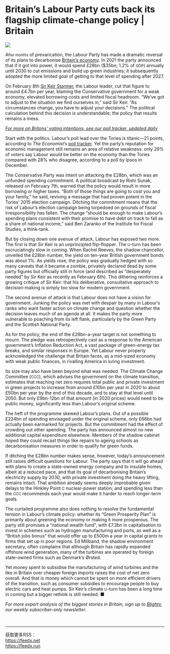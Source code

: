 # Britain’s Labour Party cuts back its flagship climate-change policy | Britain

<img src="https://images.weserv.nl/?url=www.economist.com/img/b/1280/720/90/media-assets/image/20240210_BRP505.jpg" /><div></div><p><span>A</span><small>fter months</small> of prevarication, the Labour Party has made a dramatic reversal of its plans to decarbonise <a href="https://www.economist.com/britain/2024/02/08/britains-economy-will-need-rate-cuts-sooner-rather-than-later">Britain’s economy</a>. In 2021 the party announced that if it got into power, it would spend £28bn ($35bn; 1.2% of <small>GDP</small>) annually until 2030 to cut emissions and build up green industries; it subsequently adopted the more limited goal of getting to that level of spending after 2027.</p><p>On February 8th <a href="https://www.economist.com/britain/2024/01/11/keir-starmer-reform-uk-and-britains-populist-paradox">Sir Keir Starmer</a>, the Labour leader, cut that figure to around £4.7bn per year, blaming the Conservative government for a weak economy, elevated borrowing costs and limited fiscal headroom. “We’ve got to adjust to the situation we find ourselves in,” said Sir Keir. “As circumstances change, you have to adjust your decisions.” The political calculation behind this decision is understandable; the policy that results remains a mess. </p><div><div><div id="econ-1"></div></div></div><aside><p><a href="https://www.economist.com/interactive/uk-general-election/polls"><i>For more on Britons’ voting intentions, see our poll tracker, updated daily</i></a></p></aside><p>Start with the politics. Labour’s poll lead over the Tories is titanic—21 points, according to <i>The Economist</i>’s <a href="https://www.economist.com/interactive/uk-general-election/polls">poll tracker</a>. Yet the party’s reputation for economic management still remains an area of relative weakness: only 29% of voters say Labour would be better on the economy than the Tories compared with 28% who disagree, according to a poll by Ipsos in December.</p><p>The Conservative Party was intent on attacking the £28bn, which was an unfunded spending commitment. A political broadcast by Rishi Sunak, released on February 7th, warned that the policy would result in more borrowing or higher taxes. “Both of those things are going to cost you and your family,” he said, reviving a message that had proven potent in the Tories’ 2015 election campaign. Ditching the commitment means that the risk of Labour’s election campaign being torpedoed on grounds of fiscal irresponsibility has fallen. The change “should be enough to make Labour’s spending plans consistent with their promise to have debt on track to fall as a share of national income,” said Ben Zaranko of the Institute for Fiscal Studies, a think-tank. </p><p>But by closing down one avenue of attack, Labour has exposed two more. The first is that Sir Keir is an unprincipled flip-flopper. The <small>U</small>-turn has been excruciatingly slow in coming. When Rachel Reeves, the shadow chancellor, unveiled the £28bn number, the yield on ten-year British government bonds was about 1%. As yields rose, the policy was gradually hedged with so many caveats that it became a zombie, privately declared dead by some party figures but officially still in force (and described as “desperately needed” by Sir Keir as recently as February 6th). This dithering reinforces a growing critique of Sir Keir: that his deliberative, consultative approach to decision-making is simply too slow for modern government. </p><div><div><div id="econ-2"></div></div></div><p>The second avenue of attack is that Labour does not have a vision for government. Junking the policy was met with despair by many in Labour’s ranks who want faster action on climate change and question whether the decision leaves much of an agenda at all. It makes the party more vulnerable to poaching from its left flank, particularly by the Green Party and the Scottish National Party. </p><p>As for the policy, the end of the £28bn-a-year target is not something to mourn. The pledge was retrospectively cast as a response to the American government’s Inflation Reduction Act, a vast package of green-energy tax breaks, and similar responses in Europe. Yet Labour never properly acknowledged the challenge that Britain faces, as a mid-sized economy with weak public finances, in rivalling America in luring investment. </p><p>Its size may also have been beyond what was needed. The Climate Change Committee (<small>CCC</small>), which advises the government on the climate transition, estimates that reaching net zero requires total public and private investment in green projects to increase from around £10bn per year in 2020 to about £50bn per year by the end of this decade, and to stay at that level until 2050. But only £9bn-12bn of that amount (in 2020 prices) would need to be public money, significantly less than Labour’s original scheme. </p><p>The heft of the programme skewed Labour’s plans. Out of a possible £224bn of spending envisaged under the original scheme, only £68bn had actually been earmarked for projects. But the commitment had the effect of crowding out other spending. The party has announced almost no new additional capital expenditure elsewhere. Members of the shadow cabinet hoped they could recast things like repairs to ageing schools as decarbonisation measures in order to qualify for green funds. </p><p>If ditching the £28bn number makes sense, however, today’s announcement still raises difficult questions for Labour. The party says that it will go ahead with plans to create a state-owned energy company and to insulate homes, albeit at a reduced pace, and that its goal of decarbonising Britain’s electricity supply by 2030, with private investment doing the heavy lifting, remains intact. That ambition already seems deeply improbable given delays to the Hinkley Point <small>C</small> nuclear-power station; and spending less than the <small>CCC </small>recommends each year would make it harder to reach longer-term goals. </p><p>The curtailed programme also does nothing to resolve the fundamental tension in Labour’s climate policy: whether its “Green Prosperity Plan” is primarily about greening the economy or making it more prosperous. The party still promises a “national wealth fund”, with £7.3bn in capitalisation to invest in schemes such as hydrogen manufacturing and ports, as well as a “British jobs bonus” that would offer up to £500m a year in capital grants to firms that set up in poor regions. Ed Miliband, the shadow environment secretary, often complains that although Britain has rapidly expanded offshore wind generation, many of the turbines are operated by foreign state-owned firms such as Denmark’s Ørsted. </p><p>Yet money spent to subsidise the manufacturing of wind turbines and the like in Britain over cheaper foreign imports raises the cost of net zero overall. And that is money which cannot be spent on more efficient drivers of the transition, such as consumer subsidies to encourage people to buy electric cars and heat pumps. Sir Keir’s climate <small>U</small>-turn has been a long time in coming but a bigger rethink is still needed. ■ </p><p><i>For more expert analysis of the biggest stories in Britain, sign up to <a href="https://www.economist.com/newsletters/blighty">Blighty</a>, our weekly subscriber-only newsletter.</i></p><br /><hr /><div>获取更多RSS：<br /><a href="https://feedx.net" style="color: orange;" target="_blank">https://feedx.net</a> <br /><a href="https://feedx.run" style="color: orange;" target="_blank">https://feedx.run</a><br /></div>
